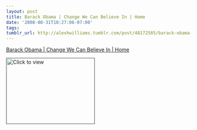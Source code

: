 ```yaml
---
layout: post
title: Barack Obama | Change We Can Believe In | Home
date: '2008-08-31T10:27:06-07:00'
tags: 
tumblr_url: http://alexhwilliams.tumblr.com/post/48172585/barack-obama-change-we-can-believe-in-home
---
```

<a href="https://www.iterasi.net/OpenViewer.aspx?sqrlitid=HeCJt08cZk2L96Y-t21Amg">Barack Obama | Change We Can Believe In | Home</a><br/><p><a href="https://www.iterasi.net/OpenViewer.aspx?sqrlitid=HeCJt08cZk2L96Y-t21Amg" target="_blank"> <img src="http://AssetHost01a.iterasi.net/ec2eb670e447/94d5ad32ba6b/ff6f9e86baa1/bd7db367a3b8/ce68840c-85ff-4f3a-a85a-8dc2e4199586/thumbnail.jpg???20080831172644???PY6MsM7Snrm1cRoLT05L3x2tKY9uGpPBHUY4dqxM+fvpN4gLYQoeFDkHUZAsPPPd/Ntv/FxlY9fjme8xNkjc5lIaCBmv08NTRE4jpo++GvFnG2pRQ+Q76wihFhdmHtrGW+6PO/6nmCfutendyweSVx1hLTMfkf6xEbGsCDqGNSI=" width="240" height="180" style="border:solid 1px #666" alt="Click to view"/></a></p>
